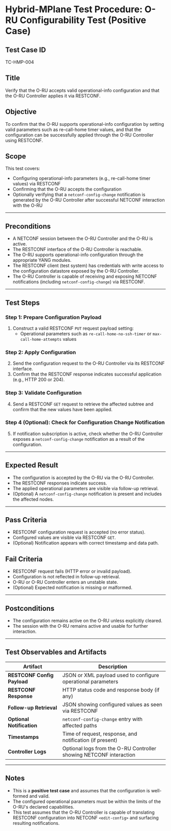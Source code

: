 # Hybrid-MPlane Test Procedure: O-RU Configurability Test (Positive Case)

## Test Case ID
TC-HMP-004

## Title
Verify that the O-RU accepts valid operational-info configuration and that the O-RU Controller applies it via RESTCONF.

## Objective
To confirm that the O-RU supports operational-info configuration by setting valid parameters such as re-call-home timer values, and that the configuration can be successfully applied through the O-RU Controller using RESTCONF.

## Scope
This test covers:
- Configuring operational-info parameters (e.g., re-call-home timer values) via RESTCONF
- Confirming that the O-RU accepts the configuration
- Optionally verifying that a `netconf-config-change` notification is generated by the O-RU Controller after successful NETCONF interaction with the O-RU

---

## Preconditions
- A NETCONF session between the O-RU Controller and the O-RU is active.
- The RESTCONF interface of the O-RU Controller is reachable.
- The O-RU supports operational-info configuration through the appropriate YANG modules.
- The RESTCONF client (test system) has credentials with write access to the configuration datastore exposed by the O-RU Controller.
- The O-RU Controller is capable of receiving and exposing NETCONF notifications (including `netconf-config-change`) via RESTCONF.

---

## Test Steps

### Step 1: Prepare Configuration Payload
1. Construct a valid RESTCONF `PUT` request payload setting:
   - Operational parameters such as `re-call-home-no-ssh-timer` or `max-call-home-attempts` values

### Step 2: Apply Configuration
2. Send the configuration request to the O-RU Controller via its RESTCONF interface.
3. Confirm that the RESTCONF response indicates successful application (e.g., HTTP 200 or 204).

### Step 3: Validate Configuration
4. Send a RESTCONF `GET` request to retrieve the affected subtree and confirm that the new values have been applied.

### Step 4 (Optional): Check for Configuration Change Notification
5. If notification subscription is active, check whether the O-RU Controller exposes a `netconf-config-change` notification as a result of the configuration.

---

## Expected Result
- The configuration is accepted by the O-RU via the O-RU Controller.
- The RESTCONF responses indicate success.
- The applied operational parameters are visible via follow-up retrieval.
- (Optional) A `netconf-config-change` notification is present and includes the affected nodes.

---

## Pass Criteria
- RESTCONF configuration request is accepted (no error status).
- Configured values are visible via RESTCONF `GET`.
- (Optional) Notification appears with correct timestamp and data path.

## Fail Criteria
- RESTCONF request fails (HTTP error or invalid payload).
- Configuration is not reflected in follow-up retrieval.
- O-RU or O-RU Controller enters an unstable state.
- (Optional) Expected notification is missing or malformed.

---

## Postconditions
- The configuration remains active on the O-RU unless explicitly cleared.
- The session with the O-RU remains active and usable for further interaction.

---

## Test Observables and Artifacts

| Artifact | Description |
|----------|-------------|
| **RESTCONF Config Payload** | JSON or XML payload used to configure operational parameters |
| **RESTCONF Response**       | HTTP status code and response body (if any) |
| **Follow-up Retrieval**     | JSON showing configured values as seen via RESTCONF |
| **Optional Notification**   | `netconf-config-change` entry with affected paths |
| **Timestamps**              | Time of request, response, and notification (if present) |
| **Controller Logs**         | Optional logs from the O-RU Controller showing NETCONF interaction |

---

## Notes
- This is a **positive test case** and assumes that the configuration is well-formed and valid.
- The configured operational parameters must be within the limits of the O-RU's declared capabilities.
- This test assumes that the O-RU Controller is capable of translating RESTCONF configuration into NETCONF `<edit-config>` and surfacing resulting notifications.
